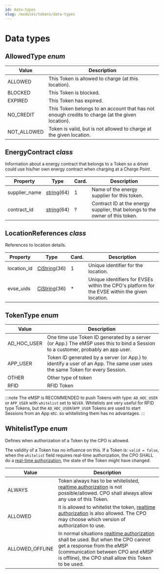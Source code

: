 ```yaml
---
id: data-types
slug: /modules/tokens/data-types
---
```

# Data types

## AllowedType *enum*

| Value       | Description                                                                                     |
|-------------|-------------------------------------------------------------------------------------------------|
| ALLOWED     | This Token is allowed to charge (at this location).                                             |
| BLOCKED     | This Token is blocked.                                                                          |
| EXPIRED     | This Token has expired.                                                                         |
| NO_CREDIT   | This Token belongs to an account that has not enough credits to charge (at the given location). |
| NOT_ALLOWED | Token is valid, but is not allowed to charge at the given location.                             |

## EnergyContract *class*

Information about a energy contract that belongs to a Token so a driver could use his/her own energy contract when
charging at a Charge Point.

| Property      | Type                                            | Card. | Description                                                                  |
|---------------|-------------------------------------------------|-------|------------------------------------------------------------------------------|
| supplier_name | [string](/07-types/01-intro.md#string-type)(64) | 1     | Name of the energy supplier for this token.                                  |
| contract_id   | [string](/07-types/01-intro.md#string-type)(64) | ?     | Contract ID at the energy supplier, that belongs to the owner of this token. |

## LocationReferences *class*

References to location details.

| Property    | Type                                                | Card. | Description                                                                                    |
|-------------|-----------------------------------------------------|-------|------------------------------------------------------------------------------------------------|
| location_id | [CiString](/07-types/01-intro.md#cistring-type)(36) | 1     | Unique identifier for the location.                                                            |
| evse_uids   | [CiString](/07-types/01-intro.md#cistring-type)(36) | \*    | Unique identifiers for EVSEs within the CPO's platform for the EVSE within the given location. |

## TokenType *enum*

| Value       | Description                                                                                                                     |
|-------------|---------------------------------------------------------------------------------------------------------------------------------|
| AD_HOC_USER | One time use Token ID generated by a server (or App.) The eMSP uses this to bind a Session to a customer, probably an app user. |
| APP_USER    | Token ID generated by a server (or App.) to identify a user of an App. The same user uses the same Token for every Session.     |
| OTHER       | Other type of token                                                                                                             |
| RFID        | RFID Token                                                                                                                      |

:::note
The eMSP is RECOMMENDED to push Tokens with type: `AD_HOC_USER` or `APP_USER` with `whitelist` set to `NEVER`.
Whitelists are very useful for RFID type Tokens, but the `AD_HOC_USER`/`APP_USER` Tokens are used to start Sessions from
an App etc. so whitelisting them has no advantages.
:::

## WhitelistType *enum*

Defines when authorization of a Token by the CPO is allowed.

The validity of a Token has no influence on this. If a Token is: `valid = false`, when the `whitelist` field requires
real-time authorization, the CPO SHALL do a [real-time authorization](https://ocpi.dev), the state of
the Token might have changed.

| Value           | Description                                                                                                                                                                                                                     |
|-----------------|---------------------------------------------------------------------------------------------------------------------------------------------------------------------------------------------------------------------------------|
| ALWAYS          | Token always has to be whitelisted, [realtime authorization](https://ocpi.dev) is not possible/allowed. CPO shall always allow any use of this Token.                                                                           |
| ALLOWED         | It is allowed to whitelist the token, [realtime authorization](https://ocpi.dev) is also allowed. The CPO may choose which version of authorization to use.                                                                     |
| ALLOWED_OFFLINE | In normal situations [realtime authorization](https://ocpi.dev) shall be used. But when the CPO cannot get a response from the eMSP (communication between CPO and eMSP is offline), the CPO shall allow this Token to be used. |
